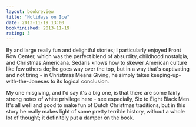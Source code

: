 ```yaml
---
layout: bookreview
title: "Holidays on Ice"
date: 2013-11-19 13:00
bookfinished: 2013-11-19
rating: 3
---
```


By and large really fun and delightful stories; I particularly enjoyed Front Row Center, which was the perfect blend of absurdity, childhood nostalgia, and Christmas Americana.  Sedaris knows how to skewer American culture like few others do; he goes way over the top, but in a way that's captivating and not tiring - in Christmas Means Giving, he simply takes keeping-up-with-the-Joneses to its logical conclusion.



My one misgiving, and I'd say it's a big one, is that there are some fairly strong notes of white privilege here - see especially, Six to Eight Black Men.  It's all well and good to make fun of Dutch Christmas traditions, but in this story he really makes light of some pretty terrible history, without a whole lot of thought; it definitely put a damper on the book.